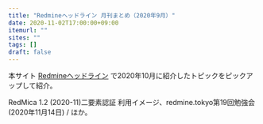 ```yaml
---
title: "Redmineヘッドライン 月刊まとめ（2020年9月）"
date: 2020-11-02T17:00:00+09:00
itemurl: ""
sites: ""
tags: []
draft: false
---
```


本サイト [Redmineヘッドライン](https://headline.redmine.jp/) で2020年10月に紹介したトピックをピックアップして紹介。

RedMica 1.2 (2020-11)二要素認証 利用イメージ、redmine.tokyo第19回勉強会 (2020年11月14日) / ほか。


